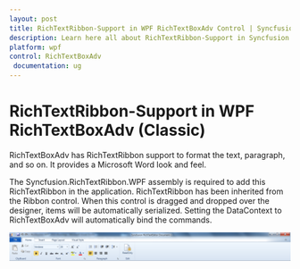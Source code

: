 ```yaml
---
layout: post
title: RichTextRibbon-Support in WPF RichTextBoxAdv Control | Syncfusion
description: Learn here all about RichTextRibbon-Support in Syncfusion WPF RichTextBoxAdv (Classic) control, its elements and more.
platform: wpf
control: RichTextBoxAdv
 documentation: ug
---
```


# RichTextRibbon-Support in WPF RichTextBoxAdv (Classic)

RichTextBoxAdv has RichTextRibbon support to format the text, paragraph, and so on. It provides a Microsoft Word look and feel.

The Syncfusion.RichTextRibbon.WPF assembly is required to add this RichTextRibbon in the application. RichTextRibbon has been inherited from the Ribbon control. When this control is dragged and dropped over the designer, items will be automatically serialized. Setting the DataContext to RichTextBoxAdv will automatically bind the commands.



![RichTextRibbon-Support_img1](RichTextRibbon-Support_images/RichTextRibbon-Support_img1.png)




